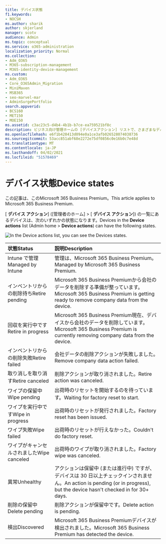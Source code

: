 ```yaml
---
title: デバイス状態
f1.keywords:
- NOCSH
ms.author: sharik
author: skjerland
manager: scotv
audience: Admin
ms.topic: conceptual
ms.service: o365-administration
localization_priority: Normal
ms.collection:
- Adm_O365
- M365-subscription-management
- M365-identity-device-management
ms.custom:
- Adm_O365
- Core_O365Admin_Migration
- MiniMaven
- MSB365
- seo-marvel-mar
- AdminSurgePortfolio
search.appverid:
- BCS160
- MET150
- MOE150
ms.assetid: c3ac23c5-d4b4-4b1b-b7ce-ea759521bf8c
description: ビジネス向け管理ホームの [デバイスアクション] リストで、さまざまなデバイスMicrosoft 365確認します。
ms.openlocfilehash: e6f1b428413d094e0a1ce3afb026528074038736
ms.sourcegitcommit: 53acc851abf68e2272e75df0856c0e16b0c7e48d
ms.translationtype: MT
ms.contentlocale: ja-JP
ms.lasthandoff: 04/02/2021
ms.locfileid: "51578469"
---
```

# <a name="device-states"></a><span data-ttu-id="5af74-103">デバイス状態</span><span class="sxs-lookup"><span data-stu-id="5af74-103">Device states</span></span>

<span data-ttu-id="5af74-104">この記事は、このMicrosoft 365 Business Premium。</span><span class="sxs-lookup"><span data-stu-id="5af74-104">This article applies to Microsoft 365 Business Premium.</span></span>

<span data-ttu-id="5af74-105">[ **デバイス アクション**] ([管理者のホーム] \> [ **デバイス アクション**]) の一覧にあるデバイスは、次のいずれかの状態になります。</span><span class="sxs-lookup"><span data-stu-id="5af74-105">Devices in the **Device actions** list (Admin home \> **Device actions**) can have the following states.</span></span>
  
![In the Device actions list, you can see the Devices states.](../media/a621c47e-45d9-4e1a-beb9-c03254d40c1d.png)
  
|<span data-ttu-id="5af74-107">**状態**</span><span class="sxs-lookup"><span data-stu-id="5af74-107">**Status**</span></span>|<span data-ttu-id="5af74-108">**説明**</span><span class="sxs-lookup"><span data-stu-id="5af74-108">**Description**</span></span>|
|:-----|:-----|
|<span data-ttu-id="5af74-109">Intune で管理</span><span class="sxs-lookup"><span data-stu-id="5af74-109">Managed by Intune</span></span>  <br/> |<span data-ttu-id="5af74-110">管理は、Microsoft 365 Business Premium。</span><span class="sxs-lookup"><span data-stu-id="5af74-110">Managed by Microsoft 365 Business Premium.</span></span>  <br/> |
|<span data-ttu-id="5af74-111">インベントリからの削除待ち</span><span class="sxs-lookup"><span data-stu-id="5af74-111">Retire pending</span></span>  <br/> |<span data-ttu-id="5af74-112">Microsoft 365 Business Premiumから会社のデータを削除する準備が整っています。</span><span class="sxs-lookup"><span data-stu-id="5af74-112">Microsoft 365 Business Premium is getting ready to remove company data from the device.</span></span>  <br/> |
|<span data-ttu-id="5af74-113">回収を実行中です</span><span class="sxs-lookup"><span data-stu-id="5af74-113">Retire in progress</span></span>  <br/> |<span data-ttu-id="5af74-114">Microsoft 365 Business Premium現在、デバイスから会社のデータを削除しています。</span><span class="sxs-lookup"><span data-stu-id="5af74-114">Microsoft 365 Business Premium is currently removing company data from the device.</span></span>  <br/> |
|<span data-ttu-id="5af74-115">インベントリからの削除失敗</span><span class="sxs-lookup"><span data-stu-id="5af74-115">Retire failed</span></span>  <br/> | <span data-ttu-id="5af74-116">会社データの削除アクションが失敗しました。</span><span class="sxs-lookup"><span data-stu-id="5af74-116">Remove company data action failed.</span></span>  <br/> |
|<span data-ttu-id="5af74-117">取り消しを取り消す</span><span class="sxs-lookup"><span data-stu-id="5af74-117">Retire canceled</span></span>  <br/> |<span data-ttu-id="5af74-118">削除アクションが取り消されました。</span><span class="sxs-lookup"><span data-stu-id="5af74-118">Retire action was canceled.</span></span>  <br/> |
|<span data-ttu-id="5af74-119">ワイプの保留中</span><span class="sxs-lookup"><span data-stu-id="5af74-119">Wipe pending</span></span>  <br/> |<span data-ttu-id="5af74-120">出荷時のリセットを開始するのを待っています。</span><span class="sxs-lookup"><span data-stu-id="5af74-120">Waiting for factory reset to start.</span></span>  <br/> |
|<span data-ttu-id="5af74-121">ワイプを実行中です</span><span class="sxs-lookup"><span data-stu-id="5af74-121">Wipe in progress</span></span>  <br/> |<span data-ttu-id="5af74-122">出荷時のリセットが発行されました。</span><span class="sxs-lookup"><span data-stu-id="5af74-122">Factory reset has been issued.</span></span>  <br/> |
|<span data-ttu-id="5af74-123">ワイプ失敗</span><span class="sxs-lookup"><span data-stu-id="5af74-123">Wipe failed</span></span>  <br/> |<span data-ttu-id="5af74-124">出荷時のリセットが行えなかった。</span><span class="sxs-lookup"><span data-stu-id="5af74-124">Couldn't do factory reset.</span></span>  <br/> |
|<span data-ttu-id="5af74-125">ワイプがキャンセルされました</span><span class="sxs-lookup"><span data-stu-id="5af74-125">Wipe canceled</span></span>  <br/> |<span data-ttu-id="5af74-126">出荷時のワイプが取り消されました。</span><span class="sxs-lookup"><span data-stu-id="5af74-126">Factory wipe was canceled.</span></span>  <br/> |
|<span data-ttu-id="5af74-127">異常</span><span class="sxs-lookup"><span data-stu-id="5af74-127">Unhealthy</span></span>  <br/> |<span data-ttu-id="5af74-128">アクションは保留中 (または進行中) ですが、デバイスは 30 日以上チェックインされません。</span><span class="sxs-lookup"><span data-stu-id="5af74-128">An action is pending (or in progress), but the device hasn't checked in for 30+ days.</span></span>  <br/> |
|<span data-ttu-id="5af74-129">削除の保留中</span><span class="sxs-lookup"><span data-stu-id="5af74-129">Delete pending</span></span>  <br/> |<span data-ttu-id="5af74-130">削除アクションが保留中です。</span><span class="sxs-lookup"><span data-stu-id="5af74-130">Delete action is pending.</span></span>  <br/> |
|<span data-ttu-id="5af74-131">検出</span><span class="sxs-lookup"><span data-stu-id="5af74-131">Discovered</span></span>  <br/> |<span data-ttu-id="5af74-132">Microsoft 365 Business Premiumデバイスが検出されました。</span><span class="sxs-lookup"><span data-stu-id="5af74-132">Microsoft 365 Business Premium has detected the device.</span></span>  <br/> |
   
